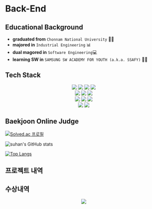 # Back-End 

## Educational Background

- **graduated from** `Chonnam National University` 👨‍🎓
- **majored in** `Industrial Engineering` 📊
- **dual magored in** `Software Engineering`:computer:
- **learning SW in** `SAMSUNG SW ACADEMY FOR YOUTH (a.k.a. SSAFY)` 👨‍💻

## Tech Stack
<div align=center>
  <img src="https://img.shields.io/badge/Python-2E64FE?style=flat-square&logo=Python&logoColor=white"/> 
  <img src="https://img.shields.io/badge/Django-FFE400?style=flat-square&logo=Django&logoColor=white"/>
  <img src="https://img.shields.io/badge/Java-007396?style=flat-square&logo=Java&logoColor=white"/>
  <img src="https://img.shields.io/badge/Spring Boot-6DB33F?style=flat-square&logo=Spring Boot&logoColor=white"/>
  <br>
  <img src="https://img.shields.io/badge/SQLite-003B57?style=flat-square&logo=SQLite&logoColor=white"/>
  <img src="https://img.shields.io/badge/MySQL-4479A1?style=flat-square&logo=MySQL&logoColor=white"/>
  <img src="https://img.shields.io/badge/Redis-DC382D?style=flat-square&logo=Redis&logoColor=white"/>
  <br>
  <img src="https://img.shields.io/badge/Elasticsearch-005571?style=flat-square&logo=Elasticsearch&logoColor=white"/>
  <img src="https://img.shields.io/badge/Logstash-005571?style=flat-square&logo=Logstash&logoColor=white"/>
  <img src="https://img.shields.io/badge/Kibana-005571?style=flat-square&logo=Kibana&logoColor=white"/>
  <br>
  <img src="https://img.shields.io/badge/AWS-232F3E?style=flat-square&logo=AWS&logoColor=white"/>
  <img src="https://img.shields.io/badge/Docker-2496ED?style=flat-square&logo=Docker&logoColor=white"/>
  
</div>





## Baekjoon Online Judge
[![Solved.ac
프로필](http://mazassumnida.wtf/api/v2/generate_badge?boj=suhan0319)](https://solved.ac/suhan0319)



![suhan's GitHub stats](https://github-readme-stats.vercel.app/api?username=suhanchoi&show_icons=true&theme=solarized-light)

[![Top Langs](https://github-readme-stats.vercel.app/api/top-langs/?username=suhanchoi&layout=compact)](https://github.com/anuraghazra/github-readme-stats)

## 프로젝트 내역

## 수상내역

<p align="center">
  <a href="https://hits.seeyoufarm.com"><img src="https://hits.seeyoufarm.com/api/count/incr/badge.svg?url=https%3A%2F%2Fgithub.com%2Fsuhanchoi%2Fhit-counter&count_bg=%23D3D9BD&title_bg=%23E9DCDC&icon=&icon_color=%230D0D0D&title=hits&edge_flat=false"/></a>
</p>

